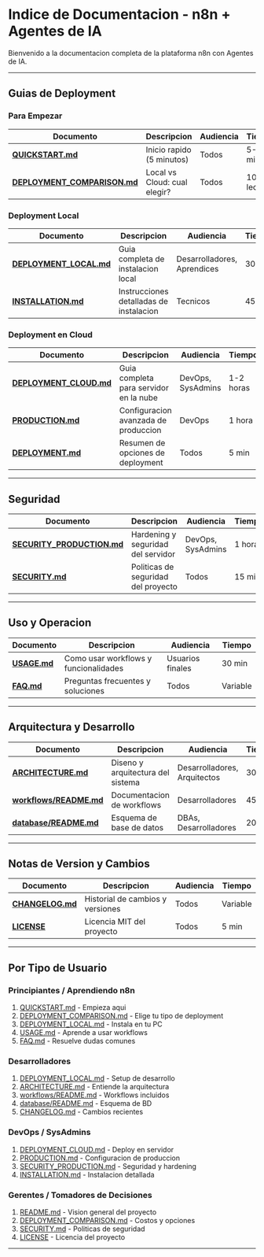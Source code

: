 # Indice de Documentacion - n8n + Agentes de IA

Bienvenido a la documentacion completa de la plataforma n8n con Agentes de IA.

---

## Guias de Deployment

### Para Empezar

| Documento | Descripcion | Audiencia | Tiempo |
|-----------|-------------|-----------|--------|
| __[QUICKSTART.md](../QUICKSTART.md)__ | Inicio rapido (5 minutos) | Todos | 5-30 min |
| __[DEPLOYMENT_COMPARISON.md](DEPLOYMENT_COMPARISON.md)__ | Local vs Cloud: cual elegir? | Todos | 10 min lectura |

### Deployment Local

| Documento | Descripcion | Audiencia | Tiempo |
|-----------|-------------|-----------|--------|
| __[DEPLOYMENT_LOCAL.md](DEPLOYMENT_LOCAL.md)__ | Guia completa de instalacion local | Desarrolladores, Aprendices | 30 min |
| __[INSTALLATION.md](INSTALLATION.md)__ | Instrucciones detalladas de instalacion | Tecnicos | 45 min |

### Deployment en Cloud

| Documento | Descripcion | Audiencia | Tiempo |
|-----------|-------------|-----------|--------|
| __[DEPLOYMENT_CLOUD.md](DEPLOYMENT_CLOUD.md)__ | Guia completa para servidor en la nube | DevOps, SysAdmins | 1-2 horas |
| __[PRODUCTION.md](PRODUCTION.md)__ | Configuracion avanzada de produccion | DevOps | 1 hora |
| __[DEPLOYMENT.md](../DEPLOYMENT.md)__ | Resumen de opciones de deployment | Todos | 5 min |

---

## Seguridad

| Documento | Descripcion | Audiencia | Tiempo |
|-----------|-------------|-----------|--------|
| __[SECURITY_PRODUCTION.md](SECURITY_PRODUCTION.md)__ | Hardening y seguridad del servidor | DevOps, SysAdmins | 1 hora |
| __[SECURITY.md](../SECURITY.md)__ | Politicas de seguridad del proyecto | Todos | 15 min |

---

## Uso y Operacion

| Documento | Descripcion | Audiencia | Tiempo |
|-----------|-------------|-----------|--------|
| **[USAGE.md](USAGE.md)** | Como usar workflows y funcionalidades | Usuarios finales | 30 min |
| **[FAQ.md](FAQ.md)** | Preguntas frecuentes y soluciones | Todos | Variable |

---

## Arquitectura y Desarrollo

| Documento | Descripcion | Audiencia | Tiempo |
|-----------|-------------|-----------|--------|
| **[ARCHITECTURE.md](ARCHITECTURE.md)** | Diseno y arquitectura del sistema | Desarrolladores, Arquitectos | 30 min |
| **[workflows/README.md](../workflows/README.md)** | Documentacion de workflows | Desarrolladores | 45 min |
| **[database/README.md](../database/README.md)** | Esquema de base de datos | DBAs, Desarrolladores | 20 min |

---

## Notas de Version y Cambios

| Documento | Descripcion | Audiencia | Tiempo |
|-----------|-------------|-----------|--------|
| **[CHANGELOG.md](../CHANGELOG.md)** | Historial de cambios y versiones | Todos | Variable |
| **[LICENSE](../LICENSE)** | Licencia MIT del proyecto | Todos | 5 min |

---

## Por Tipo de Usuario

### Principiantes / Aprendiendo n8n

1. [QUICKSTART.md](../QUICKSTART.md) - Empieza aqui
2. [DEPLOYMENT_COMPARISON.md](DEPLOYMENT_COMPARISON.md) - Elige tu tipo de deployment
3. [DEPLOYMENT_LOCAL.md](DEPLOYMENT_LOCAL.md) - Instala en tu PC
4. [USAGE.md](USAGE.md) - Aprende a usar workflows
5. [FAQ.md](FAQ.md) - Resuelve dudas comunes

### Desarrolladores

1. [DEPLOYMENT_LOCAL.md](DEPLOYMENT_LOCAL.md) - Setup de desarrollo
2. [ARCHITECTURE.md](ARCHITECTURE.md) - Entiende la arquitectura
3. [workflows/README.md](../workflows/README.md) - Workflows incluidos
4. [database/README.md](../database/README.md) - Esquema de BD
5. [CHANGELOG.md](../CHANGELOG.md) - Cambios recientes

### DevOps / SysAdmins

1. [DEPLOYMENT_CLOUD.md](DEPLOYMENT_CLOUD.md) - Deploy en servidor
2. [PRODUCTION.md](PRODUCTION.md) - Configuracion de produccion
3. [SECURITY_PRODUCTION.md](SECURITY_PRODUCTION.md) - Seguridad y hardening
4. [INSTALLATION.md](INSTALLATION.md) - Instalacion detallada

### Gerentes / Tomadores de Decisiones

1. [README.md](../README.md) - Vision general del proyecto
2. [DEPLOYMENT_COMPARISON.md](DEPLOYMENT_COMPARISON.md) - Costos y opciones
3. [SECURITY.md](../SECURITY.md) - Politicas de seguridad
4. [LICENSE](../LICENSE) - Licencia del proyecto

---